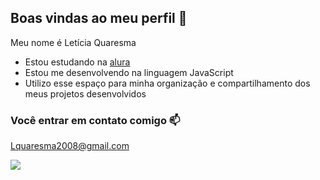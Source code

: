 ## Boas vindas ao meu perfil 💙
  
Meu nome é Letícia Quaresma                                                                                               

- Estou estudando na [alura](https://www.alura.com.br)
- Estou me desenvolvendo na linguagem JavaScript
- Utilizo esse espaço para minha organização e compartilhamento dos meus projetos desenvolvidos

### Você entrar em contato comigo 📫

Lquaresma2008@gmail.com



![](https://media1.tenor.com/m/FtoQ-fBHjFkAAAAC/gina-linetti-brooklyn-nine-nine.gif)
